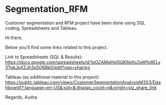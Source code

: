 # Segmentation_RFM
Customer segmentation and RFM project have been done using SQL coding, Spreadsheets and Tableau.


Hi there,

Below you'll find some links related to this project.

Link to Spreadsheets (SQL & Results):
https://docs.google.com/spreadsheets/d/1qGZAMqHpI5QK6eXoZpWfp8ELy3TgkJpXZJh3sSO68b0/edit?usp=sharing

Tableau (as additional material to this project):
https://public.tableau.com/views/CustomerSegmentationAnalysisM3S3/Dashboard1?:language=en-US&:sid=&:display_count=n&:origin=viz_share_link

Regards,
Audra
